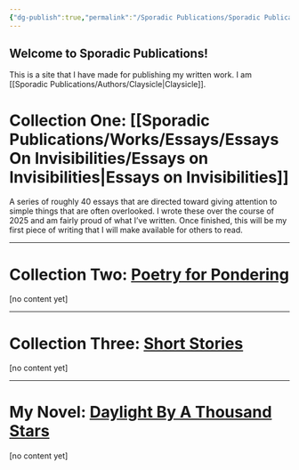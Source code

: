 ```yaml
---
{"dg-publish":true,"permalink":"/Sporadic Publications/Sporadic Publications/","tags":["gardenEntry"]}
---
```



## Welcome to Sporadic Publications!


This is a site that I have made for publishing my written work. I am [[Sporadic Publications/Authors/Claysicle\|Claysicle]]. 

# Collection One: [[Sporadic Publications/Works/Essays/Essays On Invisibilities/Essays on Invisibilities\|Essays on Invisibilities]]
A series of roughly 40 essays that are directed toward giving attention to simple things that are often overlooked. 
I wrote these over the course of 2025 and am fairly proud of what I’ve written. Once finished, this will be my first piece of writing that I will make available for others to read.

--- 
# Collection Two: <u>Poetry for Pondering</u>

[no content yet]

--- 

# Collection Three: <u>Short Stories</u>
[no content yet]

--- 

# My Novel: <u>Daylight By A Thousand Stars</u>
[no content yet]

<div class="page-break" style="page-break-before: always;"></div>

